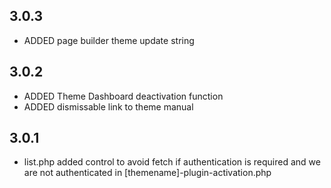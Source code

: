 3.0.3
---
* ADDED page builder theme update string

3.0.2
---
* ADDED Theme Dashboard deactivation function
* ADDED dismissable link to theme manual

3.0.1
---
* list.php added control to avoid fetch if authentication is required and we are not authenticated in [themename]-plugin-activation.php